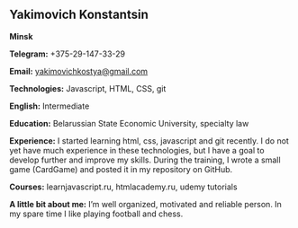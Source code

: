 ## Yakimovich Konstantsin

**Minsk**

**Telegram:** +375-29-147-33-29

**Email:** [yakimovichkostya@gmail.com](mailto:yakimovichkostya@gmail.com "mailto:yakimovichkostya@gmail.com")

**Technologies:**
Javascript, HTML, CSS, git

**English:** Intermediate

**Education:** Belarussian State Economic University, specialty law

**Experience:**
I started learning html, css, javascript and git recently. I do not yet have much experience in these technologies, but I have a goal to develop further and improve my skills. During the training, I wrote a small game (CardGame) and posted it in my repository on GitHub.

**Courses:**
learnjavascript.ru, htmlacademy.ru, udemy tutorials

**A little bit about me:**
I’m well organized, motivated and reliable person. In my spare time I like playing football and chess.

